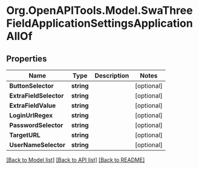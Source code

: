 # Org.OpenAPITools.Model.SwaThreeFieldApplicationSettingsApplicationAllOf

## Properties

Name | Type | Description | Notes
------------ | ------------- | ------------- | -------------
**ButtonSelector** | **string** |  | [optional] 
**ExtraFieldSelector** | **string** |  | [optional] 
**ExtraFieldValue** | **string** |  | [optional] 
**LoginUrlRegex** | **string** |  | [optional] 
**PasswordSelector** | **string** |  | [optional] 
**TargetURL** | **string** |  | [optional] 
**UserNameSelector** | **string** |  | [optional] 

[[Back to Model list]](../README.md#documentation-for-models) [[Back to API list]](../README.md#documentation-for-api-endpoints) [[Back to README]](../README.md)

